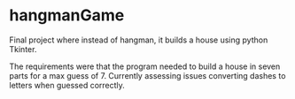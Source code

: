 # hangmanGame
Final project where instead of hangman, it builds a house using python Tkinter.

The requirements were that the program needed to build a house in seven parts for a max guess of 7. 
Currently assessing issues converting dashes to letters when guessed correctly.
